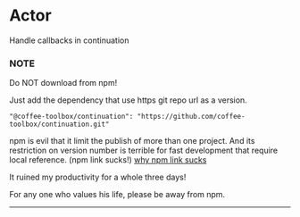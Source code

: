 # Actor
Handle callbacks in continuation

### NOTE
Do NOT download from npm!

Just add the dependency that use https git repo url as a version.

    "@coffee-toolbox/continuation": "https://github.com/coffee-toolbox/continuation.git"

npm is evil that it limit the publish of more than one project.
And its restriction on version number is terrible for fast development that
require local reference. (npm link sucks!)
[why npm link sucks](https://github.com/webpack/webpack/issues/554)

It ruined my productivity for a whole three days!

For any one who values his life, please be away from npm.

----

